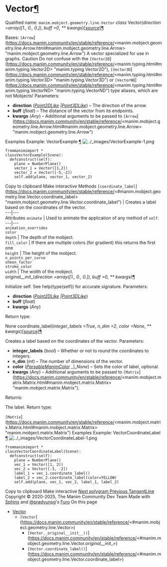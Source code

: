 # Vector[¶](https://docs.manim.community/en/stable/reference/<#vector> "Link to this heading")
Qualified name: `manim.mobject.geometry.line.Vector`
_class_ Vector(_direction =array([1., 0., 0.])_, _buff =0_, _** kwargs_)[[source]](https://docs.manim.community/en/stable/reference/<../_modules/manim/mobject/geometry/line.html#Vector>)[¶](https://docs.manim.community/en/stable/reference/<#manim.mobject.geometry.line.Vector> "Link to this definition")
    
Bases: `[Arrow`](https://docs.manim.community/en/stable/reference/<manim.mobject.geometry.line.Arrow.html#manim.mobject.geometry.line.Arrow> "manim.mobject.geometry.line.Arrow")
A vector specialized for use in graphs.
Caution
Do not confuse with the `[Vector2D`](https://docs.manim.community/en/stable/reference/<manim.typing.html#manim.typing.Vector2D> "manim.typing.Vector2D"), `[Vector3D`](https://docs.manim.community/en/stable/reference/<manim.typing.html#manim.typing.Vector3D> "manim.typing.Vector3D") or `[VectorND`](https://docs.manim.community/en/stable/reference/<manim.typing.html#manim.typing.VectorND> "manim.typing.VectorND") type aliases, which are not Mobjects!
Parameters:
    
  * **direction** ([_Point2DLike_](https://docs.manim.community/en/stable/reference/<manim.typing.html#manim.typing.Point2DLike> "manim.typing.Point2DLike") _|_[_Point3DLike_](https://docs.manim.community/en/stable/reference/<manim.typing.html#manim.typing.Point3DLike> "manim.typing.Point3DLike")) – The direction of the arrow.
  * **buff** (_float_) – The distance of the vector from its endpoints.
  * **kwargs** (_Any_) – Additional arguments to be passed to `[Arrow`](https://docs.manim.community/en/stable/reference/<manim.mobject.geometry.line.Arrow.html#manim.mobject.geometry.line.Arrow> "manim.mobject.geometry.line.Arrow")


Examples
Example: VectorExample [¶](https://docs.manim.community/en/stable/reference/<#vectorexample>)
![../_images/VectorExample-1.png](https://docs.manim.community/en/stable/_images/VectorExample-1.png)
```
frommanimimport *
classVectorExample(Scene):
  defconstruct(self):
    plane = NumberPlane()
    vector_1 = Vector([1,2])
    vector_2 = Vector([-5,-2])
    self.add(plane, vector_1, vector_2)

```
Copy to clipboard
Make interactive
Methods
`[coordinate_label`](https://docs.manim.community/en/stable/reference/<#manim.mobject.geometry.line.Vector.coordinate_label> "manim.mobject.geometry.line.Vector.coordinate_label") | Creates a label based on the coordinates of the vector.  
---|---  
Attributes
`animate` | Used to animate the application of any method of `self`.  
---|---  
`animation_overrides`  
`color`  
`depth` | The depth of the mobject.  
`fill_color` | If there are multiple colors (for gradient) this returns the first one  
`height` | The height of the mobject.  
`n_points_per_curve`  
`sheen_factor`  
`stroke_color`  
`width` | The width of the mobject.  
_original__init__(_direction =array([1., 0., 0.])_, _buff =0_, _** kwargs_)[¶](https://docs.manim.community/en/stable/reference/<#manim.mobject.geometry.line.Vector._original__init__> "Link to this definition")
    
Initialize self. See help(type(self)) for accurate signature.
Parameters:
    
  * **direction** ([_Point2DLike_](https://docs.manim.community/en/stable/reference/<manim.typing.html#manim.typing.Point2DLike> "manim.typing.Point2DLike") _|_[_Point3DLike_](https://docs.manim.community/en/stable/reference/<manim.typing.html#manim.typing.Point3DLike> "manim.typing.Point3DLike"))
  * **buff** (_float_)
  * **kwargs** (_Any_)


Return type:
    
None
coordinate_label(_integer_labels =True_, _n_dim =2_, _color =None_, _** kwargs_)[[source]](https://docs.manim.community/en/stable/reference/<../_modules/manim/mobject/geometry/line.html#Vector.coordinate_label>)[¶](https://docs.manim.community/en/stable/reference/<#manim.mobject.geometry.line.Vector.coordinate_label> "Link to this definition")
    
Creates a label based on the coordinates of the vector.
Parameters:
    
  * **integer_labels** (_bool_) – Whether or not to round the coordinates to integers.
  * **n_dim** (_int_) – The number of dimensions of the vector.
  * **color** ([_ParsableManimColor_](https://docs.manim.community/en/stable/reference/<manim.utils.color.core.html#manim.utils.color.core.ParsableManimColor> "manim.utils.color.core.ParsableManimColor") _|__None_) – Sets the color of label, optional.
  * **kwargs** (_Any_) – Additional arguments to be passed to `[Matrix`](https://docs.manim.community/en/stable/reference/<manim.mobject.matrix.Matrix.html#manim.mobject.matrix.Matrix> "manim.mobject.matrix.Matrix").


Returns:
    
The label.
Return type:
    
`[Matrix`](https://docs.manim.community/en/stable/reference/<manim.mobject.matrix.Matrix.html#manim.mobject.matrix.Matrix> "manim.mobject.matrix.Matrix")
Examples
Example: VectorCoordinateLabel [¶](https://docs.manim.community/en/stable/reference/<#vectorcoordinatelabel>)
![../_images/VectorCoordinateLabel-1.png](https://docs.manim.community/en/stable/_images/VectorCoordinateLabel-1.png)
```
frommanimimport *
classVectorCoordinateLabel(Scene):
  defconstruct(self):
    plane = NumberPlane()
    vec_1 = Vector([1, 2])
    vec_2 = Vector([-3, -2])
    label_1 = vec_1.coordinate_label()
    label_2 = vec_2.coordinate_label(color=YELLOW)
    self.add(plane, vec_1, vec_2, label_1, label_2)

```
Copy to clipboard
Make interactive
[ Next polygram ](https://docs.manim.community/en/stable/reference/<manim.mobject.geometry.polygram.html>) [ Previous TangentLine ](https://docs.manim.community/en/stable/reference/<manim.mobject.geometry.line.TangentLine.html>)
Copyright © 2020-2025, The Manim Community Dev Team 
Made with [Sphinx](https://docs.manim.community/en/stable/reference/<https:/www.sphinx-doc.org/>) and [@pradyunsg](https://docs.manim.community/en/stable/reference/<https:/pradyunsg.me>)'s [Furo](https://docs.manim.community/en/stable/reference/<https:/github.com/pradyunsg/furo>)
On this page 
  * [Vector](https://docs.manim.community/en/stable/reference/<#>)
    * `[Vector`](https://docs.manim.community/en/stable/reference/<#manim.mobject.geometry.line.Vector>)
      * `[Vector._original__init__()`](https://docs.manim.community/en/stable/reference/<#manim.mobject.geometry.line.Vector._original__init__>)
      * `[Vector.coordinate_label()`](https://docs.manim.community/en/stable/reference/<#manim.mobject.geometry.line.Vector.coordinate_label>)


